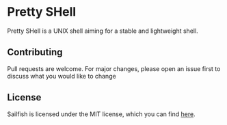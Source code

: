 # Pretty SHell

Pretty SHell is a UNIX shell aiming for a stable and lightweight shell.

## Contributing

Pull requests are welcome. For major changes, please open an issue first
to discuss what you would like to change

## License

Sailfish is licensed under the MIT license, which you can find [here](LICENSE).